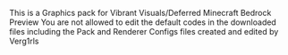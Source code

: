 This is a Graphics pack for Vibrant Visuals/Deferred Minecraft Bedrock Preview
You are not allowed to edit the default codes in the downloaded files including the Pack and Renderer Configs files created and edited by Verg1rls
